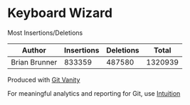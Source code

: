 # Keyboard Wizard

Most Insertions/Deletions

Author | Insertions | Deletions | Total
--- | --- | --- | ---
Brian Brunner | 833359 | 487580 | 1320939

Produced with [Git Vanity](https://github.com/intuition-app/git-vanity)

For meaningful analytics and reporting for Git, use [Intuition](https://intuition.app)

